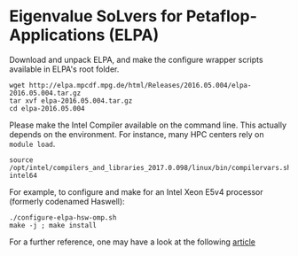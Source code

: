 # Eigenvalue SoLvers for Petaflop-Applications (ELPA)
Download and unpack ELPA, and make the configure wrapper scripts available in ELPA's root folder.

```
wget http://elpa.mpcdf.mpg.de/html/Releases/2016.05.004/elpa-2016.05.004.tar.gz
tar xvf elpa-2016.05.004.tar.gz
cd elpa-2016.05.004
```

Please make the Intel Compiler available on the command line. This actually depends on the environment. For instance, many HPC centers rely on `module load`.

```
source /opt/intel/compilers_and_libraries_2017.0.098/linux/bin/compilervars.sh intel64
```

For example, to configure and make for an Intel Xeon E5v4 processor (formerly codenamed Haswell):

```
./configure-elpa-hsw-omp.sh
make -j ; make install
```

For a further reference, one may have a look at the following [article](https://software.intel.com/en-us/articles/quantum-espresso-for-the-intel-xeon-phi-processor)
